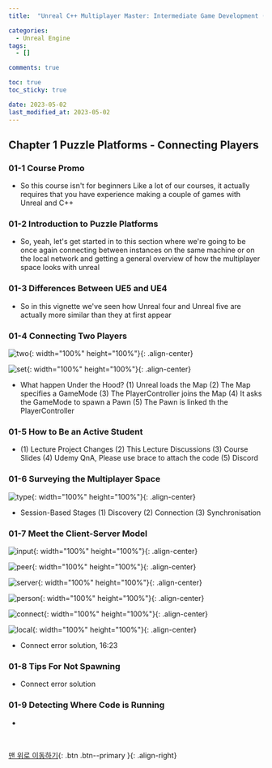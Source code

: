 ```yaml
---
title:  "Unreal C++ Multiplayer Master: Intermediate Game Development (1)"

categories:
  - Unreal Engine
tags:
  - []

comments: true

toc: true
toc_sticky: true

date: 2023-05-02
last_modified_at: 2023-05-02
---
```


## Chapter 1 Puzzle Platforms - Connecting Players

### 01-1 Course Promo
- So this course isn't for beginners Like a lot of our courses, it actually requires that you have experience making a couple of games with Unreal and C++

### 01-2 Introduction to Puzzle Platforms
- So, yeah, let's get started in to this section where we're going to be once again connecting between instances on the same machine or on the local network and getting a general overview of how the multiplayer space looks with unreal

### 01-3 Differences Between UE5 and UE4
- So in this vignette we've seen how Unreal four and Unreal five are actually more similar than they at first appear

### 01-4 Connecting Two Players

![two](https://user-images.githubusercontent.com/80055816/235619210-7668a04e-78b4-46be-afa8-fd4caf2e085c.PNG){: width="100%" height="100%"}{: .align-center}

![set](https://user-images.githubusercontent.com/80055816/235620178-5a129919-2493-4eef-b565-4d60a2c4e50c.PNG){: width="100%" height="100%"}{: .align-center}

- What happen Under the Hood? (1) Unreal loads the Map (2) The Map specifies a GameMode (3) The PlayerController joins the Map (4) It asks the GameMode to spawn a Pawn (5) The Pawn is linked th the PlayerController

### 01-5 How to Be an Active Student
- (1) Lecture Project Changes (2) This Lecture Discussions (3) Course Slides (4) Udemy QnA, Please use brace to attach the code (5) Discord

### 01-6 Surveying the Multiplayer Space

![type](https://user-images.githubusercontent.com/80055816/235854794-0dd6f1de-05ac-467e-853a-d9e216dd3687.PNG){: width="100%" height="100%"}{: .align-center}

- Session-Based Stages (1) Discovery (2) Connection (3) Synchronisation

### 01-7 Meet the Client-Server Model

![input](https://user-images.githubusercontent.com/80055816/235873417-649e869d-5994-4340-8467-69145db13918.PNG){: width="100%" height="100%"}{: .align-center}

![peer](https://user-images.githubusercontent.com/80055816/235873557-a4c6e08f-cfbe-4075-8cd3-caec7d19167e.PNG){: width="100%" height="100%"}{: .align-center}

![server](https://user-images.githubusercontent.com/80055816/235873638-0281ae10-9b0b-4399-8742-870cdde0a6e9.PNG){: width="100%" height="100%"}{: .align-center}

![person](https://user-images.githubusercontent.com/80055816/235873703-d249e6e9-728d-4bd8-b4df-ac6b5de6b675.PNG){: width="100%" height="100%"}{: .align-center}

![connect](https://user-images.githubusercontent.com/80055816/235873752-383563be-43d6-4c45-bff6-a1f9378a3ac4.PNG){: width="100%" height="100%"}{: .align-center}

![local](https://user-images.githubusercontent.com/80055816/235875974-1a42a4c9-24d4-40fa-b6b7-8227b09771cd.PNG){: width="100%" height="100%"}{: .align-center}

- Connect error solution, 16:23

### 01-8 Tips For Not Spawning
- Connect error solution

### 01-9 Detecting Where Code is Running
- 

<br>

[맨 위로 이동하기](#){: .btn .btn--primary }{: .align-right}